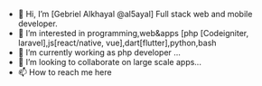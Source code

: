 - 👋 Hi, I’m [Gebriel Alkhayal @al5ayal] Full stack web and mobile developer.
- 👀 I’m interested in programming,web&apps [php [Codeigniter, laravel],js[react/native, vue],dart[flutter],python,bash
- 🌱 I’m currently working as php developer ...
- 💞️ I’m looking to collaborate on large scale apps...
- 📫 How to reach me here

<!---
al5ayal/al5ayal is a ✨ special ✨ repository because its `README.md` (this file) appears on your GitHub profile.
You can click the Preview link to take a look at your changes.
--->
